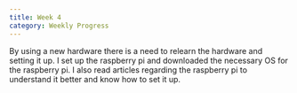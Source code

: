 ```yaml
---
title: Week 4
category: Weekly Progress
---
```



By using a new hardware there is a need to relearn the hardware and setting it up. I set up the raspberry pi and downloaded the necessary OS for the raspberry pi. I also read articles regarding the raspberry pi to understand it better and know how to set it up. 